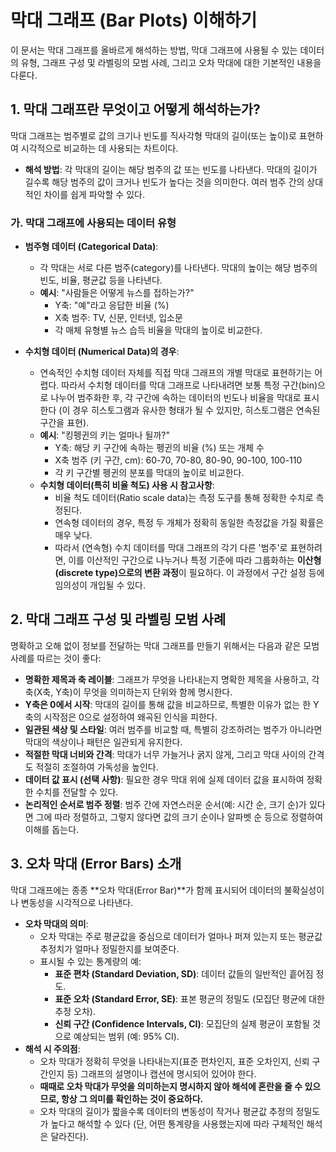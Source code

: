 # 막대 그래프 (Bar Plots) 이해하기

이 문서는 막대 그래프를 올바르게 해석하는 방법, 막대 그래프에 사용될 수 있는 데이터의 유형, 그래프 구성 및 라벨링의 모범 사례, 그리고 오차 막대에 대한 기본적인 내용을 다룬다.

## 1. 막대 그래프란 무엇이고 어떻게 해석하는가?

막대 그래프는 범주별로 값의 크기나 빈도를 직사각형 막대의 길이(또는 높이)로 표현하여 시각적으로 비교하는 데 사용되는 차트이다.

* **해석 방법**: 각 막대의 길이는 해당 범주의 값 또는 빈도를 나타낸다. 막대의 길이가 길수록 해당 범주의 값이 크거나 빈도가 높다는 것을 의미한다. 여러 범주 간의 상대적인 차이를 쉽게 파악할 수 있다.

### 가. 막대 그래프에 사용되는 데이터 유형

* **범주형 데이터 (Categorical Data)**:
    * 각 막대는 서로 다른 범주(category)를 나타낸다. 막대의 높이는 해당 범주의 빈도, 비율, 평균값 등을 나타낸다.
    * **예시**: "사람들은 어떻게 뉴스를 접하는가?"
        * Y축: "예"라고 응답한 비율 (%)
        * X축 범주: TV, 신문, 인터넷, 입소문
        * 각 매체 유형별 뉴스 습득 비율을 막대의 높이로 비교한다.

* **수치형 데이터 (Numerical Data)의 경우**:
    * 연속적인 수치형 데이터 자체를 직접 막대 그래프의 개별 막대로 표현하기는 어렵다. 따라서 수치형 데이터를 막대 그래프로 나타내려면 보통 특정 구간(bin)으로 나누어 범주화한 후, 각 구간에 속하는 데이터의 빈도나 비율을 막대로 표시한다 (이 경우 히스토그램과 유사한 형태가 될 수 있지만, 히스토그램은 연속된 구간을 표현).
    * **예시**: "킹펭귄의 키는 얼마나 될까?"
        * Y축: 해당 키 구간에 속하는 펭귄의 비율 (%) 또는 개체 수
        * X축 범주 (키 구간, cm): 60-70, 70-80, 80-90, 90-100, 100-110
        * 각 키 구간별 펭귄의 분포를 막대의 높이로 비교한다.
    * **수치형 데이터(특히 비율 척도) 사용 시 참고사항**:
        * 비율 척도 데이터(Ratio scale data)는 측정 도구를 통해 정확한 수치로 측정된다.
        * 연속형 데이터의 경우, 특정 두 개체가 정확히 동일한 측정값을 가질 확률은 매우 낮다.
        * 따라서 (연속형) 수치 데이터를 막대 그래프의 각기 다른 '범주'로 표현하려면, 이를 이산적인 구간으로 나누거나 특정 기준에 따라 그룹화하는 **이산형(discrete type)으로의 변환 과정**이 필요하다. 이 과정에서 구간 설정 등에 임의성이 개입될 수 있다.

## 2. 막대 그래프 구성 및 라벨링 모범 사례

명확하고 오해 없이 정보를 전달하는 막대 그래프를 만들기 위해서는 다음과 같은 모범 사례를 따르는 것이 좋다:

* **명확한 제목과 축 레이블**: 그래프가 무엇을 나타내는지 명확한 제목을 사용하고, 각 축(X축, Y축)이 무엇을 의미하는지 단위와 함께 명시한다.
* **Y축은 0에서 시작**: 막대의 길이를 통해 값을 비교하므로, 특별한 이유가 없는 한 Y축의 시작점은 0으로 설정하여 왜곡된 인식을 피한다.
* **일관된 색상 및 스타일**: 여러 범주를 비교할 때, 특별히 강조하려는 범주가 아니라면 막대의 색상이나 패턴은 일관되게 유지한다.
* **적절한 막대 너비와 간격**: 막대가 너무 가늘거나 굵지 않게, 그리고 막대 사이의 간격도 적절히 조절하여 가독성을 높인다.
* **데이터 값 표시 (선택 사항)**: 필요한 경우 막대 위에 실제 데이터 값을 표시하여 정확한 수치를 전달할 수 있다.
* **논리적인 순서로 범주 정렬**: 범주 간에 자연스러운 순서(예: 시간 순, 크기 순)가 있다면 그에 따라 정렬하고, 그렇지 않다면 값의 크기 순이나 알파벳 순 등으로 정렬하여 이해를 돕는다.

## 3. 오차 막대 (Error Bars) 소개

막대 그래프에는 종종 **오차 막대(Error Bar)**가 함께 표시되어 데이터의 불확실성이나 변동성을 시각적으로 나타낸다.

* **오차 막대의 의미**:
    * 오차 막대는 주로 평균값을 중심으로 데이터가 얼마나 퍼져 있는지 또는 평균값 추정치가 얼마나 정밀한지를 보여준다.
    * 표시될 수 있는 통계량의 예:
        * **표준 편차 (Standard Deviation, SD)**: 데이터 값들의 일반적인 흩어짐 정도.
        * **표준 오차 (Standard Error, SE)**: 표본 평균의 정밀도 (모집단 평균에 대한 추정 오차).
        * **신뢰 구간 (Confidence Intervals, CI)**: 모집단의 실제 평균이 포함될 것으로 예상되는 범위 (예: 95% CI).
* **해석 시 주의점**:
    * 오차 막대가 정확히 무엇을 나타내는지(표준 편차인지, 표준 오차인지, 신뢰 구간인지 등) 그래프의 설명이나 캡션에 명시되어 있어야 한다.
    * **때때로 오차 막대가 무엇을 의미하는지 명시하지 않아 해석에 혼란을 줄 수 있으므로, 항상 그 의미를 확인하는 것이 중요하다.**
    * 오차 막대의 길이가 짧을수록 데이터의 변동성이 작거나 평균값 추정의 정밀도가 높다고 해석할 수 있다 (단, 어떤 통계량을 사용했는지에 따라 구체적인 해석은 달라진다).